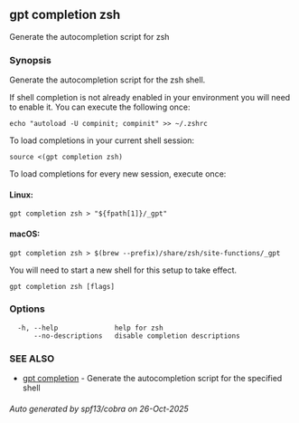 ## gpt completion zsh

Generate the autocompletion script for zsh

### Synopsis

Generate the autocompletion script for the zsh shell.

If shell completion is not already enabled in your environment you will need
to enable it.  You can execute the following once:

	echo "autoload -U compinit; compinit" >> ~/.zshrc

To load completions in your current shell session:

	source <(gpt completion zsh)

To load completions for every new session, execute once:

#### Linux:

	gpt completion zsh > "${fpath[1]}/_gpt"

#### macOS:

	gpt completion zsh > $(brew --prefix)/share/zsh/site-functions/_gpt

You will need to start a new shell for this setup to take effect.


```
gpt completion zsh [flags]
```

### Options

```
  -h, --help              help for zsh
      --no-descriptions   disable completion descriptions
```

### SEE ALSO

* [gpt completion](gpt_completion.md)	 - Generate the autocompletion script for the specified shell

###### Auto generated by spf13/cobra on 26-Oct-2025

